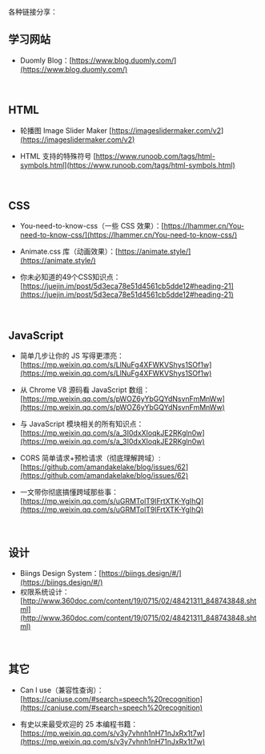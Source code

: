 各种链接分享：

## 学习网站
- Duomly Blog：[[https://www.blog.duomly.com/](https://www.blog.duomly.com/)
]([https://www.blog.duomly.com/](https://www.blog.duomly.com/)
)

<br>

## HTML
- 轮播图 Image Slider Maker [https://imageslidermaker.com/v2](https://imageslidermaker.com/v2)

- HTML 支持的特殊符号 [https://www.runoob.com/tags/html-symbols.html](https://www.runoob.com/tags/html-symbols.html)

<br>

## CSS
- You-need-to-know-css（一些 CSS 效果）：[https://lhammer.cn/You-need-to-know-css/](https://lhammer.cn/You-need-to-know-css/)

- Animate.css 库（动画效果）：[https://animate.style/](https://animate.style/)


- 你未必知道的49个CSS知识点：[https://juejin.im/post/5d3eca78e51d4561cb5dde12#heading-21](https://juejin.im/post/5d3eca78e51d4561cb5dde12#heading-21)

<br>

## JavaScript
- 简单几步让你的 JS 写得更漂亮：[https://mp.weixin.qq.com/s/LlNuFg4XFWKVShys1SOf1w](https://mp.weixin.qq.com/s/LlNuFg4XFWKVShys1SOf1w)

- 从 Chrome V8 源码看 JavaScript 数组：[https://mp.weixin.qq.com/s/pWOZ6yYbGQYdNsvnFmMnWw](https://mp.weixin.qq.com/s/pWOZ6yYbGQYdNsvnFmMnWw)

- 与 JavaScript 模块相关的所有知识点：[https://mp.weixin.qq.com/s/a_3I0dxXIoqkJE2RKgln0w](https://mp.weixin.qq.com/s/a_3I0dxXIoqkJE2RKgln0w)

- CORS 简单请求+预检请求（彻底理解跨域）: [https://github.com/amandakelake/blog/issues/62](https://github.com/amandakelake/blog/issues/62)
- 一文带你彻底搞懂跨域那些事：[https://mp.weixin.qq.com/s/uGRMTolT9lFrtXTK-YgIhQ](https://mp.weixin.qq.com/s/uGRMTolT9lFrtXTK-YgIhQ)

<br>

## 设计
- Biings Design System：[[https://biings.design/#/](https://biings.design/#/)
]([https://biings.design/#/](https://biings.design/#/)
)
- 权限系统设计：[http://www.360doc.com/content/19/0715/02/48421311_848743848.shtml](http://www.360doc.com/content/19/0715/02/48421311_848743848.shtml)


<br>

## 其它
- Can I use（兼容性查询）：[https://caniuse.com/#search=speech%20recognition](https://caniuse.com/#search=speech%20recognition)

- 有史以来最受欢迎的 25 本编程书籍：[https://mp.weixin.qq.com/s/v3y7vhnh1nH71nJxRx1t7w](https://mp.weixin.qq.com/s/v3y7vhnh1nH71nJxRx1t7w)
